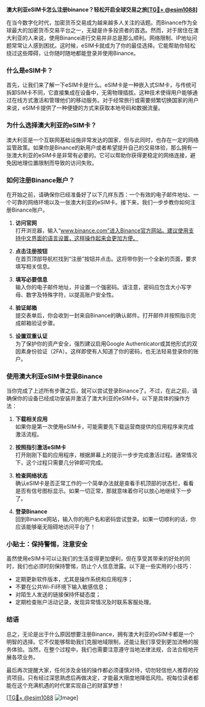 **澳大利亚eSIM卡怎么注册binance？轻松开启全球交易之旅[[TG💪+ @esim1088](https://t.me/s/esim1088)]**

在当今数字化时代，加密货币交易成为越来越多人关注的话题。而Binance作为全球最大的加密货币交易平台之一，无疑是许多投资者的首选。然而，对于居住在澳大利亚的人来说，使用Binance进行交易并非总是那么顺利。网络限制、IP地址问题常常让人感到困扰。这时候，eSIM卡就成为了你的最佳选择。它能帮助你轻松绕过这些障碍，让你随时随地都能登录并使用Binance。

### 什么是eSIM卡？

首先，让我们来了解一下eSIM卡是什么。eSIM卡是一种嵌入式SIM卡，与传统可拆卸SIM卡不同，它直接集成在设备中，无需物理插拔。这种技术使得用户能够通过在线方式激活和管理他们的移动服务。对于经常旅行或需要频繁切换国家的用户来说，eSIM卡提供了一种便捷的方式来获取本地号码和数据流量。

### 为什么选择澳大利亚的eSIM卡？

澳大利亚是一个互联网基础设施非常发达的国家，但与此同时，也存在一定的网络监管政策。如果你是Binance的新用户或者希望提升自己的交易体验，那么拥有一张澳大利亚的eSIM卡是非常有必要的。它可以帮助你获得更稳定的网络连接，避免因地理位置限制而导致的访问失败。

### 如何注册Binance账户？

在开始之前，请确保你已经准备好了以下几样东西：一个有效的电子邮件地址、一个可靠的网络环境以及一张澳大利亚的eSIM卡。接下来，我们一步步教你如何注册Binance账户。

1. **访问官网**  
   打开浏览器，输入“www.binance.com”进入Binance官方网站。建议使用支持中文界面的语言设置，这样操作起来会更加方便。

2. **点击注册按钮**  
   在首页顶部导航栏找到“注册”按钮并点击。这将带你到一个全新的页面，要求填写相关信息。

3. **填写必要信息**  
   输入你的电子邮件地址，并设置一个强密码。请注意，密码应包含大小写字母、数字及特殊字符，以提高账户安全性。

4. **验证邮箱**  
   提交表单后，你会收到一封来自Binance的确认邮件。打开邮件并按照指示完成邮箱验证步骤。

5. **设置双重认证**  
   为了保护你的资产安全，强烈建议启用Google Authenticator或其他形式的双因素身份验证（2FA）。这样即使有人知道了你的密码，也无法轻易登录你的账户。

### 使用澳大利亚eSIM卡登录Binance

当你完成了上述所有步骤之后，就可以尝试登录Binance了。不过，在此之前，请确保你的设备已经成功安装并激活了澳大利亚的eSIM卡。以下是具体的操作方法：

1. **下载相关应用**  
   如果你是第一次使用eSIM卡，可能需要先下载运营商提供的应用程序来完成激活流程。

2. **按照指引激活eSIM卡**  
   打开刚刚下载的应用程序，根据屏幕上的提示一步步完成激活过程。通常情况下，这个过程只需要几分钟即可完成。

3. **检查网络状态**  
   确认eSIM卡是否正常工作的一个简单办法就是查看手机顶部的状态栏，看看是否有信号图标显示。如果一切正常，那就意味着你可以放心地继续下一步了。

4. **登录Binance**  
   回到Binance网站，输入你的用户名和密码尝试登录。如果一切顺利的话，你应该能够毫无阻碍地访问平台了！

### 小贴士：保持警惕，注意安全

虽然使用eSIM卡可以让我们的生活变得更加便利，但在享受其带来的好处的同时，我们也必须时刻保持警惕，防止个人信息泄露。以下是一些实用的小技巧：

- 定期更新软件版本，尤其是操作系统和应用程序；
- 不要在公共Wi-Fi环境下输入敏感信息；
- 对陌生人发送的链接保持怀疑态度；
- 定期检查账户活动记录，发现异常情况及时联系客服处理。

### 结语

总之，无论是出于什么原因想要注册Binance，拥有澳大利亚的eSIM卡都是一个明智的选择。它不仅能够帮助我们克服地域限制，还能让我们享受到更加流畅的服务体验。当然，在整个过程中，我们也需要注意遵守当地法律法规，合法合规地开展各项业务。

最后再次提醒大家，任何涉及金钱的操作都必须谨慎对待，切勿轻信他人推荐的投资项目。只有经过深思熟虑后再做决定，才能最大限度地降低风险。祝每位读者都能在这个充满机遇的时代里实现自己的财富梦想！

[[TG💪+ @esim1088](https://t.me/s/esim1088) ![Image](https://i.postimg.cc/4NQfJmqS/Snipaste-2025-05-13-00-14-12.png)]